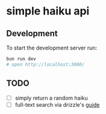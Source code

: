 # simple haiku api

## Development

To start the development server run:

```bash
bun run dev
# open http://localhost:3000/
```

## TODO

- [ ] simply return a random haiku
- [ ] full-text search via drizzle's [guide](https://orm.drizzle.team/learn/guides/postgresql-full-text-search)
